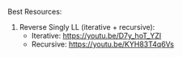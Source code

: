 Best Resources:
1. Reverse Singly LL (iterative + recursive):
   - Iterative: https://youtu.be/D7y_hoT_YZI
   - Recursive: https://youtu.be/KYH83T4q6Vs
